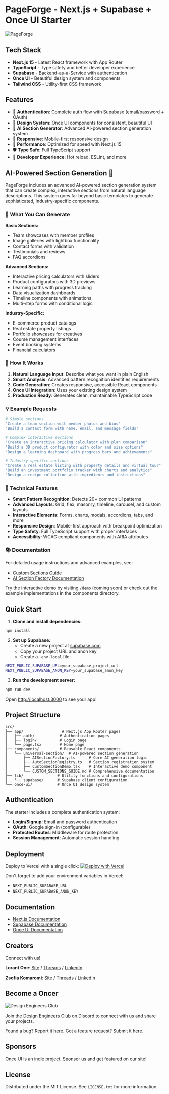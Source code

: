 # PageForge - Next.js + Supabase + Once UI Starter

![PageForge](public/images/og/home.jpg)

## Tech Stack

- **Next.js 15** - Latest React framework with App Router
- **TypeScript** - Type safety and better developer experience
- **Supabase** - Backend-as-a-Service with authentication
- **Once UI** - Beautiful design system and components
- **Tailwind CSS** - Utility-first CSS framework

## Features

- 🔐 **Authentication**: Complete auth flow with Supabase (email/password + OAuth)
- 🎨 **Design System**: Once UI components for consistent, beautiful UI
- 🤖 **AI Section Generator**: Advanced AI-powered section generation system
- 📱 **Responsive**: Mobile-first responsive design
- 🚀 **Performance**: Optimized for speed with Next.js 15
- 🛡️ **Type Safe**: Full TypeScript support
- 🔧 **Developer Experience**: Hot reload, ESLint, and more

## AI-Powered Section Generation 🤖

PageForge includes an advanced AI-powered section generation system that can create complex,
interactive sections from natural language descriptions. This system goes far beyond basic templates
to generate sophisticated, industry-specific components.

### 🎯 What You Can Generate

**Basic Sections:**

- Team showcases with member profiles
- Image galleries with lightbox functionality
- Contact forms with validation
- Testimonials and reviews
- FAQ accordions

**Advanced Sections:**

- Interactive pricing calculators with sliders
- Product configurators with 3D previews
- Learning paths with progress tracking
- Data visualization dashboards
- Timeline components with animations
- Multi-step forms with conditional logic

**Industry-Specific:**

- E-commerce product catalogs
- Real estate property listings
- Portfolio showcases for creatives
- Course management interfaces
- Event booking systems
- Financial calculators

### 🚀 How It Works

1. **Natural Language Input**: Describe what you want in plain English
2. **Smart Analysis**: Advanced pattern recognition identifies requirements
3. **Code Generation**: Creates responsive, accessible React components
4. **Once UI Integration**: Uses your existing design system
5. **Production Ready**: Generates clean, maintainable TypeScript code

### 💡 Example Requests

```bash
# Simple sections
"Create a team section with member photos and bios"
"Build a contact form with name, email, and message fields"

# Complex interactive sections
"Create an interactive pricing calculator with plan comparison"
"Build a 3D product configurator with color and size options"
"Design a learning dashboard with progress bars and achievements"

# Industry-specific sections
"Create a real estate listing with property details and virtual tour"
"Build an investment portfolio tracker with charts and analytics"
"Design a recipe collection with ingredients and instructions"
```

### 🔧 Technical Features

- **Smart Pattern Recognition**: Detects 20+ common UI patterns
- **Advanced Layouts**: Grid, flex, masonry, timeline, carousel, and custom layouts
- **Interactive Elements**: Forms, charts, modals, accordions, tabs, and more
- **Responsive Design**: Mobile-first approach with breakpoint optimization
- **Type Safety**: Full TypeScript support with proper interfaces
- **Accessibility**: WCAG compliant components with ARIA attributes

### 📚 Documentation

For detailed usage instructions and advanced examples, see:

- [Custom Sections Guide](src/components/universal-section/CUSTOM_SECTIONS_GUIDE.md)
- [AI Section Factory Documentation](src/components/universal-section/README.md)

Try the interactive demo by visiting `/demo` (coming soon) or check out the example implementations
in the components directory.

## Quick Start

1. **Clone and install dependencies:**

```bash
npm install
```

2. **Set up Supabase:**
   - Create a new project at [supabase.com](https://supabase.com)
   - Copy your project URL and anon key
   - Create a `.env.local` file:

```bash
NEXT_PUBLIC_SUPABASE_URL=your_supabase_project_url
NEXT_PUBLIC_SUPABASE_ANON_KEY=your_supabase_anon_key
```

3. **Run the development server:**

```bash
npm run dev
```

Open [http://localhost:3000](http://localhost:3000) to see your app!

## Project Structure

```
src/
├── app/                 # Next.js App Router pages
│   ├── auth/           # Authentication pages
│   ├── login/          # Login page
│   └── page.tsx        # Home page
├── components/         # Reusable React components
│   └── universal-section/  # AI-powered section generation
│       ├── AISectionFactory.ts      # Core AI generation logic
│       ├── AutoSectionRegistry.ts   # Section registration system
│       ├── CustomSectionDemo.tsx    # Interactive demo component
│       └── CUSTOM_SECTIONS_GUIDE.md # Comprehensive documentation
├── lib/               # Utility functions and configurations
│   └── supabase/      # Supabase client configuration
└── once-ui/           # Once UI design system
```

## Authentication

The starter includes a complete authentication system:

- **Login/Signup**: Email and password authentication
- **OAuth**: Google sign-in (configurable)
- **Protected Routes**: Middleware for route protection
- **Session Management**: Automatic session handling

## Deployment

Deploy to Vercel with a single click:
[![Deploy with Vercel](https://vercel.com/button)](https://vercel.com/new/clone?repository-url=https%3A%2F%2Fgithub.com%2Fyour-repo%2Fpageforge)

Don't forget to add your environment variables in Vercel:

- `NEXT_PUBLIC_SUPABASE_URL`
- `NEXT_PUBLIC_SUPABASE_ANON_KEY`

## Documentation

- [Next.js Documentation](https://nextjs.org/docs)
- [Supabase Documentation](https://supabase.com/docs)
- [Once UI Documentation](https://docs.once-ui.com/once-ui/quick-start)

## Creators

Connect with us!

**Lorant One**: [Site](https://lorant.one) / [Threads](https://www.threads.net/@lorant.one) /
[LinkedIn](https://www.linkedin.com/in/lorant-one/)

**Zsofia Komaromi**: [Site](https://zsofia.pro) / [Threads](https://www.threads.net/@zsofia_kom) /
[LinkedIn](https://www.linkedin.com/in/zsofiakomaromi/)

## Become a Oncer

![Design Engineers Club](https://docs.once-ui.com/images/quasar-coding.jpg)

Join the [Design Engineers Club](https://discord.com/invite/5EyAQ4eNdS) on Discord to connect with
us and share your projects.

Found a bug? Report it
[here](https://github.com/once-ui-system/nextjs-starter/issues/new?labels=bug&template=bug_report.md).
Got a feature request? Submit it
[here](https://github.com/once-ui-system/nextjs-starter/issues/new?labels=feature%20request&template=feature_request.md).

## Sponsors

Once UI is an indie project. [Sponsor us](https://github.com/sponsors/once-ui-system) and get
featured on our site!

## License

Distributed under the MIT License. See `LICENSE.txt` for more information.
